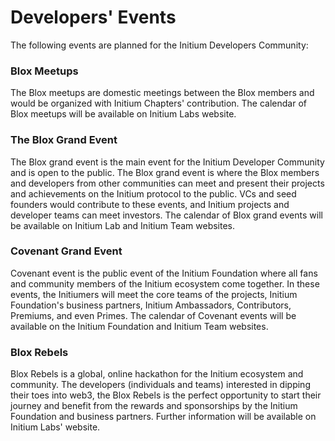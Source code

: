 # Developers' Events

The following events are planned for the Initium Developers Community:

### Blox Meetups

The Blox meetups are domestic meetings between the Blox members and would be organized with Initium Chapters' contribution. The calendar of Blox meetups will be available on Initium Labs website.

### The Blox Grand Event&#x20;

The Blox grand event is the main event for the Initium Developer Community and is open to the public. The Blox grand event is where the Blox members and developers from other communities can meet and present their projects and achievements on the Initium protocol to the public. VCs and seed founders would contribute to these events, and Initium projects and developer teams can meet investors. The calendar of Blox grand events will be available on Initium Lab and Initium Team websites.

### Covenant Grand Event

Covenant event is the public event of the Initium Foundation where all fans and community members of the Initium ecosystem come together. In these events, the Initiumers will meet the core teams of the projects, Initium Foundation's business partners, Initium Ambassadors, Contributors, Premiums, and even Primes. The calendar of Covenant events will be available on the Initium Foundation and Initium Team websites.

### Blox Rebels

Blox Rebels is a global, online hackathon for the Initium ecosystem and community. The developers (individuals and teams) interested in dipping their toes into web3, the Blox Rebels is the perfect opportunity to start their journey and benefit from the rewards and sponsorships by the Initium Foundation and business partners. Further information will be available on Initium Labs' website.&#x20;
